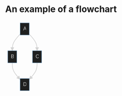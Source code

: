 # An example of a flowchart

<svg xmlns:xlink="http://www.w3.org/1999/xlink" height="233" fill="#ccc" font-family="&quot;trebuchet ms&quot;,verdana,arial,sans-serif" font-size="16" style="max-width:124.640625px" viewBox="0 0 124.641 233">
  <defs>
    <path id="b" fill="#d3d3d3" stroke-dasharray="1,0" d="m0 0 10 5-10 5z"/>
  </defs>
  <path fill="none" stroke="#d3d3d3" stroke-width="2" marker-end="url(#a)" d="m47.473 44.015-4.157 4.664c-4.157 4.664-12.47 13.993-16.628 22.823-4.157 8.831-4.157 17.165-4.157 21.331V97"/>
  <defs>
    <marker id="a" markerHeight="6" markerUnits="strokeWidth" markerWidth="8" orient="auto" refX="9" refY="5" viewBox="0 0 10 10">
      <use xlink:href="#b" stroke-dasharray="1,0"/>
    </marker>
  </defs>
  <path fill="none" stroke="#d3d3d3" stroke-width="2" marker-end="url(#c)" d="m76.91 44.015 4.157 4.664c4.157 4.664 12.47 13.993 16.628 22.823 4.157 8.831 4.157 17.165 4.157 21.331V97"/>
  <defs>
    <marker id="c" markerHeight="6" markerUnits="strokeWidth" markerWidth="8" orient="auto" refX="9" refY="5" viewBox="0 0 10 10">
      <use xlink:href="#b" stroke-dasharray="1,0"/>
    </marker>
  </defs>
  <path fill="none" stroke="#d3d3d3" stroke-width="2" marker-end="url(#d)" d="M22.531 136v4.167c0 4.166 0 12.5 4.126 21.295 4.126 8.796 12.377 18.054 16.503 22.684l4.125 4.629"/>
  <defs>
    <marker id="d" markerHeight="6" markerUnits="strokeWidth" markerWidth="8" orient="auto" refX="9" refY="5" viewBox="0 0 10 10">
      <use xlink:href="#b" stroke-dasharray="1,0"/>
    </marker>
  </defs>
  <path fill="none" stroke="#d3d3d3" stroke-width="2" marker-end="url(#e)" d="M101.852 136v4.167c0 4.166 0 12.5-4.126 21.295-4.126 8.796-12.377 18.054-16.503 22.684l-4.125 4.629"/>
  <defs>
    <marker id="e" markerHeight="6" markerUnits="strokeWidth" markerWidth="8" orient="auto" refX="9" refY="5" viewBox="0 0 10 10">
      <use xlink:href="#b" stroke-dasharray="1,0"/>
    </marker>
  </defs>
  <foreignObject width="0" height="0" color="#ccc" style="background-color:#585858;text-align:center">
    <div xmlns="http://www.w3.org/1999/xhtml" display="inline-block" style="white-space:nowrap">
      <span fill="#ccc" color="#ccc" style="background-color:#585858;text-align:center"/>
    </div>
  </foreignObject>
  <foreignObject width="0" height="0" color="#ccc" style="background-color:#585858;text-align:center">
    <div xmlns="http://www.w3.org/1999/xhtml" display="inline-block" style="white-space:nowrap">
      <span fill="#ccc" color="#ccc" style="background-color:#585858;text-align:center"/>
    </div>
  </foreignObject>
  <foreignObject width="0" height="0" color="#ccc" style="background-color:#585858;text-align:center">
    <div xmlns="http://www.w3.org/1999/xhtml" display="inline-block" style="white-space:nowrap">
      <span fill="#ccc" color="#ccc" style="background-color:#585858;text-align:center"/>
    </div>
  </foreignObject>
  <foreignObject width="0" height="0" color="#ccc" style="background-color:#585858;text-align:center">
    <div xmlns="http://www.w3.org/1999/xhtml" display="inline-block" style="white-space:nowrap">
      <span fill="#ccc" color="#ccc" style="background-color:#585858;text-align:center"/>
    </div>
  </foreignObject>
  <g transform="translate(62.191 27.5)">
    <rect width="29.438" height="39" x="-14.719" y="-19.5" fill="#1f2020" stroke="#81b1db" rx="0" ry="0"/>
    <foreignObject width="9.438" height="19" color="#ccc" style="text-align:center" transform="translate(-4.719 -9.5)">
      <div xmlns="http://www.w3.org/1999/xhtml" display="inline-block" style="white-space:nowrap">
        A
      </div>
    </foreignObject>
  </g>
  <g transform="translate(22.531 116.5)">
    <rect width="29.063" height="39" x="-14.531" y="-19.5" fill="#1f2020" stroke="#81b1db" rx="0" ry="0"/>
    <foreignObject width="9.063" height="19" color="#ccc" style="text-align:center" transform="translate(-4.531 -9.5)">
      <div xmlns="http://www.w3.org/1999/xhtml" display="inline-block" style="white-space:nowrap">
        B
      </div>
    </foreignObject>
  </g>
  <g transform="translate(101.852 116.5)">
    <rect width="29.578" height="39" x="-14.789" y="-19.5" fill="#1f2020" stroke="#81b1db" rx="0" ry="0"/>
    <foreignObject width="9.578" height="19" color="#ccc" style="text-align:center" transform="translate(-4.79 -9.5)">
      <div xmlns="http://www.w3.org/1999/xhtml" display="inline-block" style="white-space:nowrap">
        C
      </div>
    </foreignObject>
  </g>
  <g transform="translate(62.191 205.5)">
    <rect width="29.813" height="39" x="-14.906" y="-19.5" fill="#1f2020" stroke="#81b1db" rx="0" ry="0"/>
    <foreignObject width="9.813" height="19" color="#ccc" style="text-align:center" transform="translate(-4.906 -9.5)">
      <div xmlns="http://www.w3.org/1999/xhtml" display="inline-block" style="white-space:nowrap">
        D
      </div>
    </foreignObject>
  </g>
</svg>
